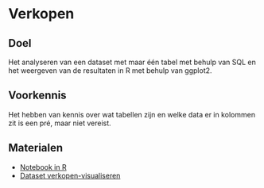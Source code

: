# Verkopen

## Doel

Het analyseren van een dataset met maar één tabel met behulp van SQL en het weergeven van de resultaten in R met behulp van ggplot2.

## Voorkennis

Het hebben van kennis over wat tabellen zijn en welke data er in kolommen zit is een pré, maar niet vereist.

## Materialen

- [Notebook in R](/notebook/verkopen-visualiseren.Rmd)
- [Dataset verkopen-visualiseren](/dataset/verkopen-visualiseren.xlsx)
